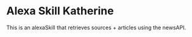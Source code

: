 # Alexa Skill Katherine
This is an alexaSkill that retrieves sources + articles using the newsAPI. 


